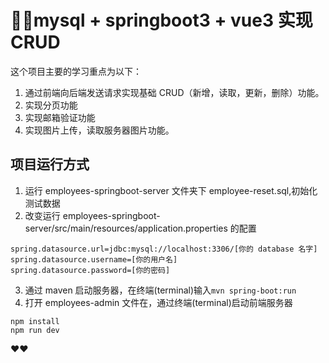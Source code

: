 # 👩‍💻mysql + springboot3 + vue3 实现 CRUD

这个项目主要的学习重点为以下：

1. 通过前端向后端发送请求实现基础 CRUD（新增，读取，更新，删除）功能。
2. 实现分页功能
3. 实现邮箱验证功能
4. 实现图片上传，读取服务器图片功能。

## 项目运行方式

1. 运行 employees-springboot-server 文件夹下 employee-reset.sql,初始化测试数据
2. 改变运行 employees-springboot-server/src/main/resources/application.properties 的配置

```
spring.datasource.url=jdbc:mysql://localhost:3306/[你的 database 名字]
spring.datasource.username=[你的用户名]
spring.datasource.password=[你的密码]
```

3. 通过 maven 启动服务器，在终端(terminal)输入`mvn spring-boot:run`
4. 打开 employees-admin 文件在，通过终端(terminal)启动前端服务器

```
npm install
npm run dev
```

❤️❤️
